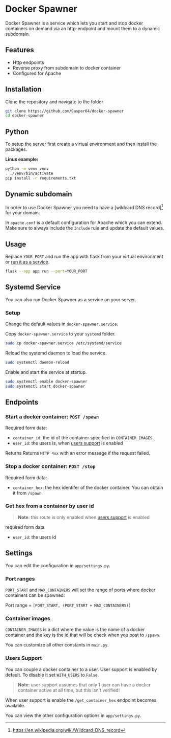 # Docker Spawner

Docker Spawner is a service which lets you start and stop docker containers on
demand via an http-endpoint and mount them to a dynamic subdomain.

## Features

-   Http endpoints
-   Reverse proxy from subdomain to docker container
-   Configured for Apache

## Installation

Clone the repository and navigate to the folder

```bash
git clone https://github.com/Casper64/docker-spawner
cd docker-spawner
```

## Python

To setup the server first create a virtual environment and then install the packages.

**Linux example:**

```bash
python -m venv venv
. ./venv/bin/activate
pip install -r requirements.txt
```

## Dynamic subdomain

In order to use Docker Spawner you need to have a [wildcard DNS record][^1] for your domain.

In `apache.conf` is a default configuration for Apache which you can extend. Make sure to always
include the `Include` rule and update the default values.

## Usage

Replace `YOUR_PORT` and run the app with flask from your virtual environment or
[run it as a service](#systemd-service).

```bash
flask --app app run --port=YOUR_PORT
```

## Systemd Service

You can also run Docker Spawner as a service on your server.

### Setup

Change the default values in `docker-spawner.service`.

Copy `docker-spawner.service` to your `systemd` folder.

```bash
sudo cp docker-spawner.service /etc/systemd/service
```

Reload the systemd daemon to load the service.

```bash
sudo systemctl daemon-reload
```

Enable and start the service at startup.

```bash
sudo systemctl enable docker-spawner
sudo systemctl start docker-spawner
```

## Endpoints

### Start a docker container: `POST /spawn`

Required form data:

-   `container_id`: the id of the container specified in `CONTAINER_IMAGES`
-   `user_id`: the users is, when [users support](#users-support) is enabled

Returns
Returns `HTTP 4xx` with an error message if the request failed.

### Stop a docker container: `POST /stop`

Required form data:

-   `container_hex`: the hex identifer of the docker container. You can obtain it from `/spawn`

### Get hex from a container by user id

> **Note**: this route is only enabled when [users support](#users-support) is enabled

required form data

-   `user_id`: the users id

## Settings

You can edit the configuration in `app/settings.py`.

### Port ranges

`PORT_START` and `MAX_CONTAINERS` will set the range of ports where docker containers
can be spawned:

Port range = `[PORT_START, (PORT_START + MAX_CONTAINERS)]`

### Container images

`CONTAINER_IMAGES` is a dict where the value is the name of a docker container and
the key is the id that will be check when you post to `/spawn`.

You can customize all other constants in `main.py`.

### Users Support

You can couple a docker container to a user. User support is enabled by default.
To disable it set `WITH_USERS` to `False`.

> **Note**: user support assumes that only 1 user can have a docker container
> active at all time, but this isn't verified!

When user support is enable the `/get_container_hex` endpoint becomes available.

You can view the other configuration options in `app/settings.py`.

<!-- Links -->

[^1]: https://en.wikipedia.org/wiki/Wildcard_DNS_record
